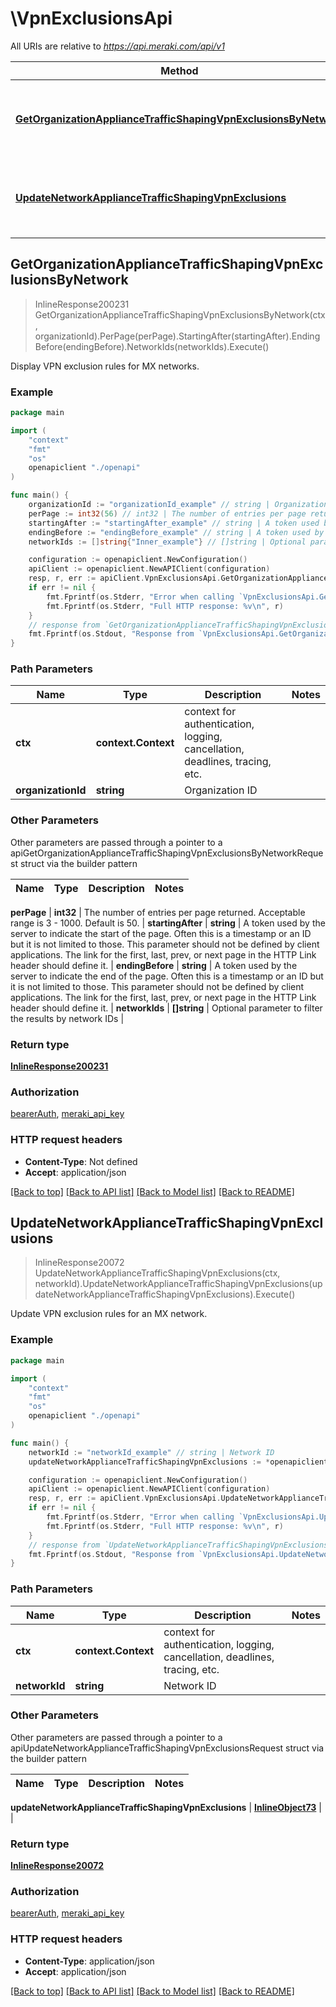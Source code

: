 # \VpnExclusionsApi

All URIs are relative to *https://api.meraki.com/api/v1*

Method | HTTP request | Description
------------- | ------------- | -------------
[**GetOrganizationApplianceTrafficShapingVpnExclusionsByNetwork**](VpnExclusionsApi.md#GetOrganizationApplianceTrafficShapingVpnExclusionsByNetwork) | **Get** /organizations/{organizationId}/appliance/trafficShaping/vpnExclusions/byNetwork | Display VPN exclusion rules for MX networks.
[**UpdateNetworkApplianceTrafficShapingVpnExclusions**](VpnExclusionsApi.md#UpdateNetworkApplianceTrafficShapingVpnExclusions) | **Put** /networks/{networkId}/appliance/trafficShaping/vpnExclusions | Update VPN exclusion rules for an MX network.



## GetOrganizationApplianceTrafficShapingVpnExclusionsByNetwork

> InlineResponse200231 GetOrganizationApplianceTrafficShapingVpnExclusionsByNetwork(ctx, organizationId).PerPage(perPage).StartingAfter(startingAfter).EndingBefore(endingBefore).NetworkIds(networkIds).Execute()

Display VPN exclusion rules for MX networks.



### Example

```go
package main

import (
    "context"
    "fmt"
    "os"
    openapiclient "./openapi"
)

func main() {
    organizationId := "organizationId_example" // string | Organization ID
    perPage := int32(56) // int32 | The number of entries per page returned. Acceptable range is 3 - 1000. Default is 50. (optional)
    startingAfter := "startingAfter_example" // string | A token used by the server to indicate the start of the page. Often this is a timestamp or an ID but it is not limited to those. This parameter should not be defined by client applications. The link for the first, last, prev, or next page in the HTTP Link header should define it. (optional)
    endingBefore := "endingBefore_example" // string | A token used by the server to indicate the end of the page. Often this is a timestamp or an ID but it is not limited to those. This parameter should not be defined by client applications. The link for the first, last, prev, or next page in the HTTP Link header should define it. (optional)
    networkIds := []string{"Inner_example"} // []string | Optional parameter to filter the results by network IDs (optional)

    configuration := openapiclient.NewConfiguration()
    apiClient := openapiclient.NewAPIClient(configuration)
    resp, r, err := apiClient.VpnExclusionsApi.GetOrganizationApplianceTrafficShapingVpnExclusionsByNetwork(context.Background(), organizationId).PerPage(perPage).StartingAfter(startingAfter).EndingBefore(endingBefore).NetworkIds(networkIds).Execute()
    if err != nil {
        fmt.Fprintf(os.Stderr, "Error when calling `VpnExclusionsApi.GetOrganizationApplianceTrafficShapingVpnExclusionsByNetwork``: %v\n", err)
        fmt.Fprintf(os.Stderr, "Full HTTP response: %v\n", r)
    }
    // response from `GetOrganizationApplianceTrafficShapingVpnExclusionsByNetwork`: InlineResponse200231
    fmt.Fprintf(os.Stdout, "Response from `VpnExclusionsApi.GetOrganizationApplianceTrafficShapingVpnExclusionsByNetwork`: %v\n", resp)
}
```

### Path Parameters


Name | Type | Description  | Notes
------------- | ------------- | ------------- | -------------
**ctx** | **context.Context** | context for authentication, logging, cancellation, deadlines, tracing, etc.
**organizationId** | **string** | Organization ID | 

### Other Parameters

Other parameters are passed through a pointer to a apiGetOrganizationApplianceTrafficShapingVpnExclusionsByNetworkRequest struct via the builder pattern


Name | Type | Description  | Notes
------------- | ------------- | ------------- | -------------

 **perPage** | **int32** | The number of entries per page returned. Acceptable range is 3 - 1000. Default is 50. | 
 **startingAfter** | **string** | A token used by the server to indicate the start of the page. Often this is a timestamp or an ID but it is not limited to those. This parameter should not be defined by client applications. The link for the first, last, prev, or next page in the HTTP Link header should define it. | 
 **endingBefore** | **string** | A token used by the server to indicate the end of the page. Often this is a timestamp or an ID but it is not limited to those. This parameter should not be defined by client applications. The link for the first, last, prev, or next page in the HTTP Link header should define it. | 
 **networkIds** | **[]string** | Optional parameter to filter the results by network IDs | 

### Return type

[**InlineResponse200231**](InlineResponse200231.md)

### Authorization

[bearerAuth](../README.md#bearerAuth), [meraki_api_key](../README.md#meraki_api_key)

### HTTP request headers

- **Content-Type**: Not defined
- **Accept**: application/json

[[Back to top]](#) [[Back to API list]](../README.md#documentation-for-api-endpoints)
[[Back to Model list]](../README.md#documentation-for-models)
[[Back to README]](../README.md)


## UpdateNetworkApplianceTrafficShapingVpnExclusions

> InlineResponse20072 UpdateNetworkApplianceTrafficShapingVpnExclusions(ctx, networkId).UpdateNetworkApplianceTrafficShapingVpnExclusions(updateNetworkApplianceTrafficShapingVpnExclusions).Execute()

Update VPN exclusion rules for an MX network.



### Example

```go
package main

import (
    "context"
    "fmt"
    "os"
    openapiclient "./openapi"
)

func main() {
    networkId := "networkId_example" // string | Network ID
    updateNetworkApplianceTrafficShapingVpnExclusions := *openapiclient.NewInlineObject73() // InlineObject73 |  (optional)

    configuration := openapiclient.NewConfiguration()
    apiClient := openapiclient.NewAPIClient(configuration)
    resp, r, err := apiClient.VpnExclusionsApi.UpdateNetworkApplianceTrafficShapingVpnExclusions(context.Background(), networkId).UpdateNetworkApplianceTrafficShapingVpnExclusions(updateNetworkApplianceTrafficShapingVpnExclusions).Execute()
    if err != nil {
        fmt.Fprintf(os.Stderr, "Error when calling `VpnExclusionsApi.UpdateNetworkApplianceTrafficShapingVpnExclusions``: %v\n", err)
        fmt.Fprintf(os.Stderr, "Full HTTP response: %v\n", r)
    }
    // response from `UpdateNetworkApplianceTrafficShapingVpnExclusions`: InlineResponse20072
    fmt.Fprintf(os.Stdout, "Response from `VpnExclusionsApi.UpdateNetworkApplianceTrafficShapingVpnExclusions`: %v\n", resp)
}
```

### Path Parameters


Name | Type | Description  | Notes
------------- | ------------- | ------------- | -------------
**ctx** | **context.Context** | context for authentication, logging, cancellation, deadlines, tracing, etc.
**networkId** | **string** | Network ID | 

### Other Parameters

Other parameters are passed through a pointer to a apiUpdateNetworkApplianceTrafficShapingVpnExclusionsRequest struct via the builder pattern


Name | Type | Description  | Notes
------------- | ------------- | ------------- | -------------

 **updateNetworkApplianceTrafficShapingVpnExclusions** | [**InlineObject73**](InlineObject73.md) |  | 

### Return type

[**InlineResponse20072**](InlineResponse20072.md)

### Authorization

[bearerAuth](../README.md#bearerAuth), [meraki_api_key](../README.md#meraki_api_key)

### HTTP request headers

- **Content-Type**: application/json
- **Accept**: application/json

[[Back to top]](#) [[Back to API list]](../README.md#documentation-for-api-endpoints)
[[Back to Model list]](../README.md#documentation-for-models)
[[Back to README]](../README.md)

